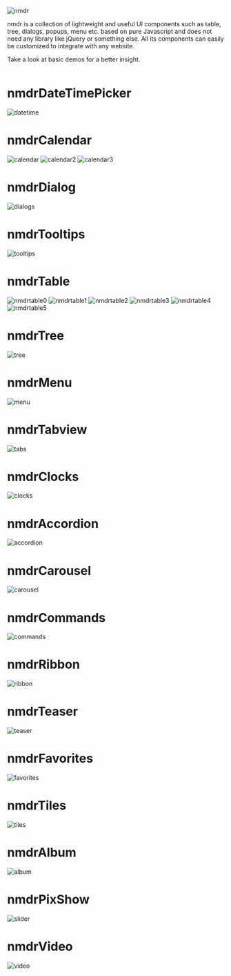 
![nmdr](https://user-images.githubusercontent.com/34987997/71667052-baf74180-2d63-11ea-9dc2-2e30add0b09c.png)

nmdr is a collection of lightweight and useful UI components such as table, tree, dialogs, popups, menu etc. 
based on pure Javascript and does not need any library like jQuery or something else.
All its components can easily be customized to integrate with any website.
					
Take a look at basic demos for a better insight.

```
```

# nmdrDateTimePicker

![datetime](https://user-images.githubusercontent.com/34987997/71665647-11618180-2d5e-11ea-86d2-bf2b47be6510.png)

# nmdrCalendar


![calendar](https://user-images.githubusercontent.com/34987997/71665641-10c8eb00-2d5e-11ea-8740-735bfe33ebe1.png)
![calendar2](https://user-images.githubusercontent.com/34987997/71665642-10c8eb00-2d5e-11ea-8aa4-278d4b6cece7.png)
![calendar3](https://user-images.githubusercontent.com/34987997/71665643-10c8eb00-2d5e-11ea-9008-7e4464a45a76.png)

# nmdrDialog

![dialogs](https://user-images.githubusercontent.com/34987997/71665648-11618180-2d5e-11ea-9b50-c25439349442.png)

# nmdrTooltips

![tooltips](https://user-images.githubusercontent.com/34987997/71665668-145c7200-2d5e-11ea-84e9-0feebdb737bc.png)

# nmdrTable

![nmdrtable0](https://user-images.githubusercontent.com/34987997/71665653-11fa1800-2d5e-11ea-8254-a2d7807b84d1.png)
![nmdrtable1](https://user-images.githubusercontent.com/34987997/71665654-11fa1800-2d5e-11ea-9a38-0c52d608ad48.png)
![nmdrtable2](https://user-images.githubusercontent.com/34987997/71665655-1292ae80-2d5e-11ea-8d3c-cc4940503e68.png)
![nmdrtable3](https://user-images.githubusercontent.com/34987997/71665656-1292ae80-2d5e-11ea-9c46-37b0ec7dcaac.png)
![nmdrtable4](https://user-images.githubusercontent.com/34987997/71665657-1292ae80-2d5e-11ea-85b7-4debacda46b0.png)
![nmdrtable5](https://user-images.githubusercontent.com/34987997/71665659-1292ae80-2d5e-11ea-90ca-71434e068902.png)

# nmdrTree

![tree](https://user-images.githubusercontent.com/34987997/71665669-145c7200-2d5e-11ea-959b-7e492b1755e4.png)

# nmdrMenu

![menu](https://user-images.githubusercontent.com/34987997/71665650-11fa1800-2d5e-11ea-80e0-506024b87428.png)

# nmdrTabview

![tabs](https://user-images.githubusercontent.com/34987997/71665665-13c3db80-2d5e-11ea-9190-51160018e642.png)

# nmdrClocks

![clocks](https://user-images.githubusercontent.com/34987997/71665645-11618180-2d5e-11ea-900b-2d3ee4da4c77.png)

# nmdrAccordion

![accordion](https://user-images.githubusercontent.com/34987997/71665639-10c8eb00-2d5e-11ea-8d96-903309781092.png)

# nmdrCarousel

![carousel](https://user-images.githubusercontent.com/34987997/71665644-11618180-2d5e-11ea-81cc-8bc212a51c75.jpg)

# nmdrCommands

![commands](https://user-images.githubusercontent.com/34987997/71665646-11618180-2d5e-11ea-8f96-de066f89ab80.png)

# nmdrRibbon

![ribbon](https://user-images.githubusercontent.com/34987997/71665661-132b4500-2d5e-11ea-98c7-66bd20eaeacb.png)

# nmdrTeaser

![teaser](https://user-images.githubusercontent.com/34987997/71665666-13c3db80-2d5e-11ea-91c0-41cf8efca668.jpg)

# nmdrFavorites

![favorites](https://user-images.githubusercontent.com/34987997/71665649-11fa1800-2d5e-11ea-92cc-d174e4812780.png)

# nmdrTiles

![tiles](https://user-images.githubusercontent.com/34987997/71665667-13c3db80-2d5e-11ea-9090-4386c6074f6f.jpg)

# nmdrAlbum

![album](https://user-images.githubusercontent.com/34987997/71665640-10c8eb00-2d5e-11ea-9096-b9809c1177e6.jpg)

# nmdrPixShow

![slider](https://user-images.githubusercontent.com/34987997/71665662-132b4500-2d5e-11ea-8f40-1edc20d43f97.jpg)

# nmdrVideo

![video](https://user-images.githubusercontent.com/34987997/71665671-145c7200-2d5e-11ea-9c04-6d666add8178.jpg)

